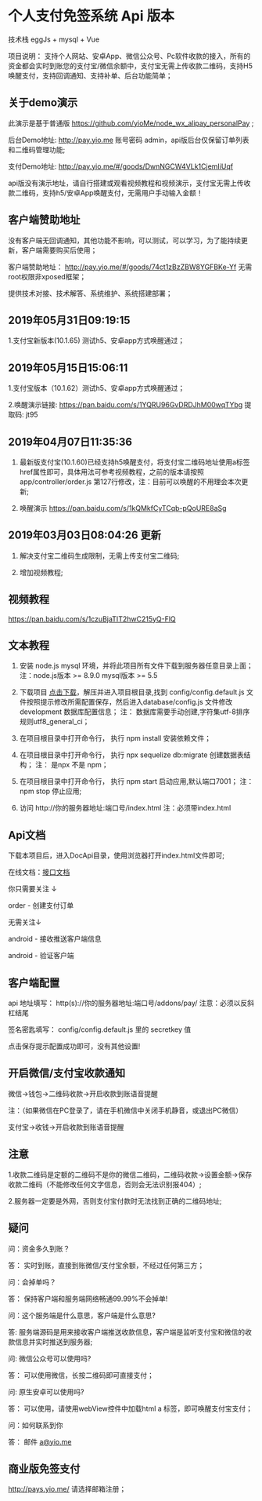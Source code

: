# 个人支付免签系统 Api 版本

  技术栈 eggJs + mysql + Vue

  项目说明： 支持个人网站、安卓App、微信公众号、Pc软件收款的接入，所有的资金都会实时到账您的支付宝/微信余额中，支付宝无需上传收款二维码，支持H5唤醒支付，支持回调通知、支持补单、后台功能简单；
  
  ## 关于demo演示
  
  此演示是基于普通版 https://github.com/yioMe/node_wx_alipay_personalPay ;
  
  后台Demo地址: http://pay.yio.me 账号密码 admin，api版后台仅保留订单列表和二维码管理功能;
  
  支付Demo地址: http://pay.yio.me/#/goods/DwnNGCW4VLk1CjemIiUqf  
  
  api版没有演示地址，请自行搭建或观看视频教程和视频演示，支付宝无需上传收款二维码，支持h5/安卓App唤醒支付，无需用户手动输入金额！

  ## 客户端赞助地址
  
  没有客户端无回调通知，其他功能不影响，可以测试，可以学习，为了能持续更新，客户端需要购买后使用；

  客户端赞助地址： http://pay.yio.me/#/goods/74ct1zBzZBW8YGFBKe-Yf 无需root权限非xposed框架；
  
  提供技术对接、技术解答、系统维护、系统搭建部署；

  ## 2019年05月31日09:19:15
  
   1.支付宝新版本(10.1.65) 测试h5、安卓app方式唤醒通过；
  
  ## 2019年05月15日15:06:11
   
   1.支付宝版本（10.1.62）测试h5、安卓app方式唤醒通过；
   
   2.唤醒演示链接: https://pan.baidu.com/s/1YQRU96GvDRDJhM00wqTYbg 提取码: jt95

  ## 2019年04月07日11:35:36

  1. 最新版支付宝(10.1.60)已经支持h5唤醒支付，将支付宝二维码地址使用a标签href属性即可，具体用法可参考视频教程，之前的版本请按照 app/controller/order.js 第127行修改，注：目前可以唤醒的不用理会本次更新;
  
  2. 唤醒演示 https://pan.baidu.com/s/1kQMkfCyTCqb-pQoURE8aSg 
  
  ## 2019年03月03日08:04:26 更新

  1. 解决支付宝二维码生成限制，无需上传支付宝二维码;

  2. 增加视频教程;
  
## 视频教程
    
   https://pan.baidu.com/s/1czuBjaTIT2hwC215yQ-FlQ

## 文本教程

  1. 安装 node.js mysql 环境，并将此项目所有文件下载到服务器任意目录上面；注：node.js版本 >= 8.9.0 mysql版本 >= 5.5

  2. 下载项目 [点击下载](https://github.com/yioMe/nodejs_wx_aipay_api/archive/master.zip "点击下载")，解压并进入项目根目录,找到 config/config.default.js 文件按照提示修改所需配置保存，然后进入database/config.js 文件修改 development 数据库配置信息； 注： 数据库需要手动创建,字符集utf-8排序规则utf8_general_ci；

  3. 在项目根目录中打开命令行， 执行 npm install 安装依赖文件；

  4. 在项目根目录中打开命令行， 执行 npx sequelize db:migrate  创建数据表结构； 注： 是npx 不是 npm；

  5. 在项目根目录中打开命令行， 执行 npm start 启动应用,默认端口7001； 注： npm stop 停止应用;

  6. 访问 http://你的服务器地址:端口号/index.html 注：必须带index.html


## Api文档

  下载本项目后，进入DocApi目录，使用浏览器打开index.html文件即可;

  在线文档：[接口文档](http://dev.yio.me/api/#api-order-______ "在线接口文档")

  你只需要关注 ↓

  order - 创建支付订单

  无需关注↓

  android - 接收推送客户端信息

  android - 验证客户端
  
 ## 客户端配置

  api 地址填写： http(s)://你的服务器地址:端口号/addons/pay/ 注意：必须以反斜杠结尾

  签名密匙填写： config/config.default.js 里的 secretkey 值

  点击保存提示配置成功即可，没有其他设置!
  
 ## 开启微信/支付宝收款通知
 
  微信->钱包->二维码收款->开启收款到账语音提醒  

  注：（如果微信在PC登录了，请在手机微信中关闭手机静音，或退出PC微信）

  支付宝->收钱->开启收款到账语音提醒
  
 ## 注意
 
  1.收款二维码是定额的二维码不是你的微信二维码，二维码收款->设置金额->保存收款二维码（不能修改任何文字信息，否则会无法识别报404）;
  
  2.服务器一定要是外网，否则支付宝付款时无法找到正确的二维码地址;

 ## 疑问

  问：资金多久到账？

  答： 实时到账，直接到账微信/支付宝余额，不经过任何第三方；

  问：会掉单吗？

  答： 保持客户端和服务端网络畅通99.99%不会掉单!

  问：这个服务端是什么意思，客户端是什么意思?

  答: 服务端源码是用来接收客户端推送收款信息，客户端是监听支付宝和微信的收款信息并实时推送到服务器;

  问: 微信公众号可以使用吗?

  答： 可以使用微信，长按二维码即可直接支付；
   
  问: 原生安卓可以使用吗?

  答： 可以使用，请使用webView控件中加载html a 标签，即可唤醒支付宝支付；
  
  问：如何联系到你
  
  答： 邮件 a@yio.me 
  
  ##  商业版免签支付

   http://pays.yio.me/ 请选择邮箱注册；
 
